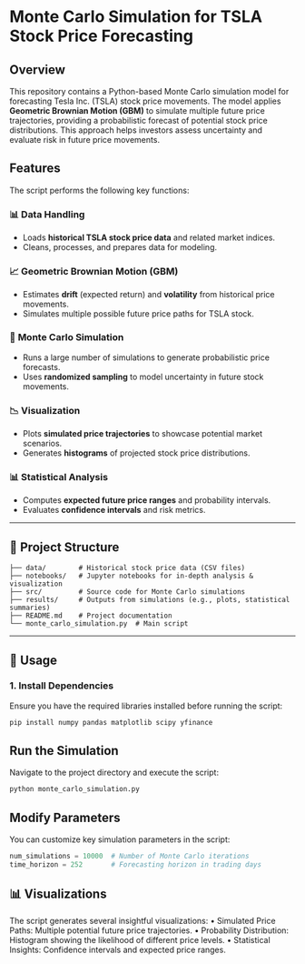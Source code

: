 # Monte Carlo Simulation for TSLA Stock Price Forecasting

## Overview

This repository contains a Python-based Monte Carlo simulation model for forecasting Tesla Inc. (TSLA) stock price movements. The model applies **Geometric Brownian Motion (GBM)** to simulate multiple future price trajectories, providing a probabilistic forecast of potential stock price distributions. This approach helps investors assess uncertainty and evaluate risk in future price movements.

## Features

The script performs the following key functions:

### 📊 **Data Handling**
- Loads **historical TSLA stock price data** and related market indices.
- Cleans, processes, and prepares data for modeling.

### 📈 **Geometric Brownian Motion (GBM)**
- Estimates **drift** (expected return) and **volatility** from historical price movements.
- Simulates multiple possible future price paths for TSLA stock.

### 🎲 **Monte Carlo Simulation**
- Runs a large number of simulations to generate probabilistic price forecasts.
- Uses **randomized sampling** to model uncertainty in future stock movements.

### 📉 **Visualization**
- Plots **simulated price trajectories** to showcase potential market scenarios.
- Generates **histograms** of projected stock price distributions.

### 📊 **Statistical Analysis**
- Computes **expected future price ranges** and probability intervals.
- Evaluates **confidence intervals** and risk metrics.

---

## 📁 Project Structure

```plaintext
├── data/        # Historical stock price data (CSV files)
├── notebooks/   # Jupyter notebooks for in-depth analysis & visualization
├── src/         # Source code for Monte Carlo simulations
├── results/     # Outputs from simulations (e.g., plots, statistical summaries)
├── README.md    # Project documentation
└── monte_carlo_simulation.py  # Main script
```

---

## 🚀 Usage

### **1. Install Dependencies**
Ensure you have the required libraries installed before running the script:

```bash
pip install numpy pandas matplotlib scipy yfinance
```

## Run the Simulation

Navigate to the project directory and execute the script:

```bash
python monte_carlo_simulation.py
```

## Modify Parameters

You can customize key simulation parameters in the script:

```python
num_simulations = 10000  # Number of Monte Carlo iterations
time_horizon = 252       # Forecasting horizon in trading days
```

## 📊 Visualizations

The script generates several insightful visualizations:
	•	Simulated Price Paths: Multiple potential future price trajectories.
	•	Probability Distribution: Histogram showing the likelihood of different price levels.
	•	Statistical Insights: Confidence intervals and expected price ranges.








